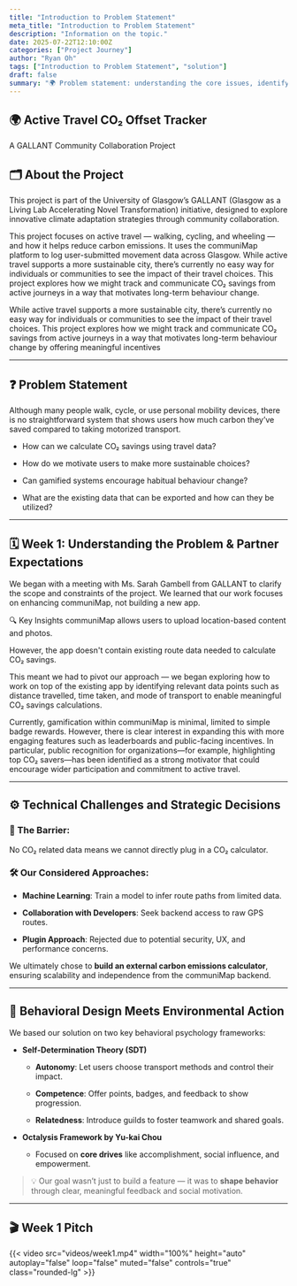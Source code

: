 ```yaml
---
title: "Introduction to Problem Statement"
meta_title: "Introduction to Problem Statement"
description: "Information on the topic."
date: 2025-07-22T12:10:00Z
categories: ["Project Journey"]
author: "Ryan Oh"
tags: ["Introduction to Problem Statement", "solution"]
draft: false
summary: "🌍 Problem statement: understanding the core issues, identifying user needs, and defining the scope of the project."
---
```



## 🌍 Active Travel CO₂ Offset Tracker
A GALLANT Community Collaboration Project

## 🗂️ About the Project
This project is part of the University of Glasgow’s GALLANT (Glasgow as a Living Lab Accelerating Novel Transformation) initiative, designed to explore innovative climate adaptation strategies through community collaboration.

This project focuses on active travel — walking, cycling, and wheeling — and how it helps reduce carbon emissions. It uses the communiMap platform to log user-submitted movement data across Glasgow. While active travel supports a more sustainable city, there’s currently no easy way for individuals or communities to see the impact of their travel choices. This project explores how we might track and communicate CO₂ savings from active journeys in a way that motivates long-term behaviour change.

While active travel supports a more sustainable city, there’s currently no easy way for individuals or communities to see the impact of their travel choices. This project explores how we might track and communicate CO₂ savings from active journeys in a way that motivates long-term behaviour change by offering meaningful incentives

---

## ❓ Problem Statement
Although many people walk, cycle, or use personal mobility devices, there is no straightforward system that shows users how much carbon they’ve saved compared to taking motorized transport.

* How can we calculate CO₂ savings using travel data?

* How do we motivate users to make more sustainable choices?

* Can gamified systems encourage habitual behaviour change?

* What are the existing data that can be exported and how can they be utilized?

---

## 🗓️ Week 1: Understanding the Problem & Partner Expectations
We began with a meeting with Ms. Sarah Gambell from GALLANT to clarify the scope and constraints of the project. We learned that our work focuses on enhancing communiMap, not building a new app.

🔍 Key Insights
communiMap allows users to upload location-based content and photos.

However, the app doesn't contain existing route data needed to calculate CO₂ savings.

This meant we had to pivot our approach — we began exploring how to work on top of the existing app by identifying relevant data points such as distance travelled, time taken, and mode of transport to enable meaningful CO₂ savings calculations.

Currently, gamification within communiMap is minimal, limited to simple badge rewards. However, there is clear interest in expanding this with more engaging features such as leaderboards and public-facing incentives. In particular, public recognition for organizations—for example, highlighting top CO₂ savers—has been identified as a strong motivator that could encourage wider participation and commitment to active travel.

---

## ⚙️ Technical Challenges and Strategic Decisions 
### 🚫 The Barrier: 

No CO₂ related data means we cannot directly plug in a CO₂ calculator. 

### 🛠️ Our Considered Approaches: 

- **Machine Learning**: Train a model to infer route paths from limited data.   

- **Collaboration with Developers**: Seek backend access to raw GPS routes.   

- **Plugin Approach**: Rejected due to potential security, UX, and performance concerns. 


We ultimately chose to **build an external carbon emissions calculator**, ensuring scalability and independence from the communiMap backend. 

---

## 🎯 Behavioral Design Meets Environmental Action 

We based our solution on two key behavioral psychology frameworks: 


- **Self-Determination Theory (SDT)** 

  - **Autonomy**: Let users choose transport methods and control their impact. 

  - **Competence**: Offer points, badges, and feedback to show progression. 

  - **Relatedness**: Introduce guilds to foster teamwork and shared goals. 

  
- **Octalysis Framework by Yu-kai Chou** 

  - Focused on **core drives** like accomplishment, social influence, and empowerment. 

  
> 💡 Our goal wasn’t just to build a feature — it was to **shape behavior** through clear, meaningful feedback and social motivation. 



---

## 🎬 Week 1 Pitch

{{< video src="videos/week1.mp4" width="100%" height="auto" autoplay="false" loop="false" muted="false" controls="true" class="rounded-lg" >}}





